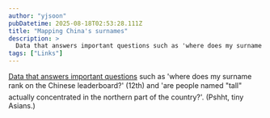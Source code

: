```yaml
---
author: "yjsoon"
pubDatetime: 2025-08-18T02:53:28.111Z
title: "Mapping China's surnames"
description: >
  Data that answers important questions such as 'where does my surname rank on the Chinese leaderboard?' (12th) and 'are people named \"tall\" actuall...
tags: ["Links"]
---
```






[Data that answers important questions](http://www.theatlantic.com/china/archive/2013/10/how-maps-unlock-the-mysteries-of-chinese-names/280983/) such as 'where does my surname rank on the Chinese leaderboard?' (12th) and 'are people named "tall" actually concentrated in the northern part of the country?'. (Pshht, tiny Asians.)